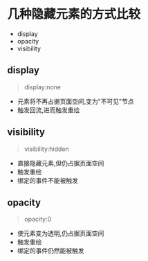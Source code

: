# 几种隐藏元素的方式比较
* display
* opacity
* visibility

## display
>display:none

* 元素将不再占据页面空间,变为"不可见"节点
* 触发回流,进而触发重绘

## visibility
>visibility:hidden

* 直接隐藏元素,但仍占据页面空间
* 触发重绘
* 绑定的事件不能被触发

## opacity
>opacity:0

* 使元素变为透明,仍占据页面空间
* 触发重绘
* 绑定的事件仍然能被触发